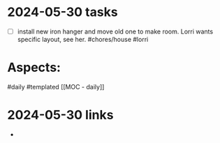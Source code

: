 
# 2024-05-30 tasks

- [ ] install new iron hanger and move old one to make room.  Lorri wants specific layout, see her. #chores/house  #lorri 

# Aspects:
#daily #templated
[[MOC - daily]]

# 2024-05-30 links
- 


